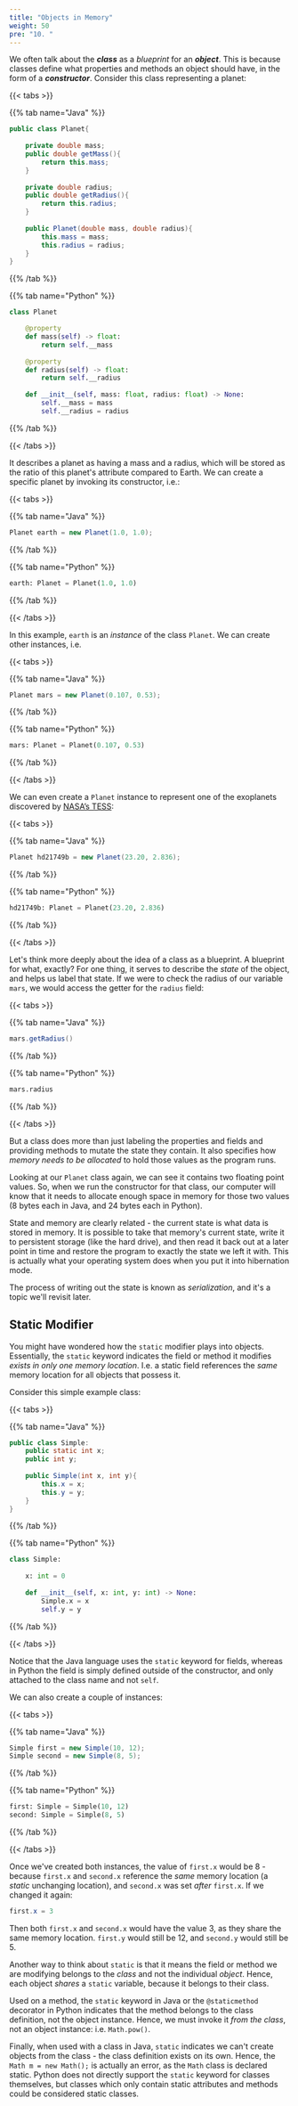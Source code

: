```yaml
---
title: "Objects in Memory"
weight: 50
pre: "10. "
---
```

We often talk about the **_class_** as a *blueprint* for an **_object_**.  This is because classes define what properties and methods an object should have, in the form of a **_constructor_**.  Consider this class representing a planet:

{{< tabs >}}

{{% tab name="Java" %}}
```java
public class Planet{
    
    private double mass;
    public double getMass(){
        return this.mass;
    }
    
    private double radius;
    public double getRadius(){
        return this.radius;
    }
    
    public Planet(double mass, double radius){
        this.mass = mass;
        this.radius = radius;
    }
}
```

{{% /tab %}}

{{% tab name="Python" %}}

```python
class Planet

    @property
    def mass(self) -> float:
        return self.__mass
    
    @property
    def radius(self) -> float:
        return self.__radius
    
    def __init__(self, mass: float, radius: float) -> None:
        self.__mass = mass
        self.__radius = radius
```

{{% /tab %}}

{{< /tabs >}}

It describes a planet as having a mass and a radius, which will be stored as the ratio of this planet's attribute compared to Earth. We can create a specific planet by invoking its constructor, i.e.:

{{< tabs >}}

{{% tab name="Java" %}}

```java
Planet earth = new Planet(1.0, 1.0);
```

{{% /tab %}}

{{% tab name="Python" %}}

```python
earth: Planet = Planet(1.0, 1.0)
```

{{% /tab %}}

{{< /tabs >}}

In this example, `earth` is an *instance* of the class `Planet`.  We can create other instances, i.e.

{{< tabs >}}

{{% tab name="Java" %}}

```java
Planet mars = new Planet(0.107, 0.53);
```

{{% /tab %}}

{{% tab name="Python" %}}

```python
mars: Planet = Planet(0.107, 0.53)
```

{{% /tab %}}

{{< /tabs >}}

We can even create a `Planet` instance to represent one of the exoplanets discovered by [NASA’s TESS](https://www.nasa.gov/tess-transiting-exoplanet-survey-satellite "Transiting Extoplanet Survey Satelite"):

{{< tabs >}}

{{% tab name="Java" %}}

```java
Planet hd21749b = new Planet(23.20, 2.836);
```

{{% /tab %}}

{{% tab name="Python" %}}

```python
hd21749b: Planet = Planet(23.20, 2.836)
```

{{% /tab %}}

{{< /tabs >}}

Let's think more deeply about the idea of a class as a blueprint.  A blueprint for what, exactly?  For one thing, it serves to describe the *state* of the object, and helps us label that state.  If we were to check the radius of our variable `mars`, we would access the getter for the `radius` field:

{{< tabs >}}

{{% tab name="Java" %}}

```java
mars.getRadius()
```

{{% /tab %}}

{{% tab name="Python" %}}
```python
mars.radius
```

{{% /tab %}}

{{< /tabs >}}

But a class does more than just labeling the properties and fields and providing methods to mutate the state they contain.  It also specifies how *memory needs to be allocated* to hold those values as the program runs.

Looking at our `Planet` class again, we can see it contains two floating point values. So, when we run the constructor for that class, our computer will know that it needs to allocate enough space in memory for those two values (8 bytes each in Java, and 24 bytes each in Python).

State and memory are clearly related - the current state is what data is stored in memory.  It is possible to take that memory's current state, write it to persistent storage (like the hard drive), and then read it back out at a later point in time and restore the program to exactly the state we left it with.  This is actually what your operating system does when you put it into hibernation mode.

The process of writing out the state is known as *serialization*, and it's a topic we'll revisit later.

## Static Modifier

You might have wondered how the `static` modifier plays into objects.  Essentially, the `static` keyword indicates the field or method it modifies _exists in only one memory location_.  I.e. a static field references the _same_ memory location for all objects that possess it.  

Consider this simple example class:

{{< tabs >}}

{{% tab name="Java" %}}


```java
public class Simple:
    public static int x;
    public int y;
    
    public Simple(int x, int y){
        this.x = x;
        this.y = y;
    }
}
```

{{% /tab %}}

{{% tab name="Python" %}}

```python
class Simple:
    
    x: int = 0
        
    def __init__(self, x: int, y: int) -> None:
        Simple.x = x
        self.y = y
```

{{% /tab %}}

{{< /tabs >}}

Notice that the Java language uses the `static` keyword for fields, whereas in Python the field is simply defined outside of the constructor, and only attached to the class name and not `self`.

We can also create a couple of instances:

{{< tabs >}}

{{% tab name="Java" %}}
```java
Simple first = new Simple(10, 12);
Simple second = new Simple(8, 5);
```

{{% /tab %}}

{{% tab name="Python" %}}

```python
first: Simple = Simple(10, 12)
second: Simple = Simple(8, 5)
```

{{% /tab %}}

{{< /tabs >}}

Once we've created both instances, the value of `first.x` would be 8 - because `first.x` and `second.x` reference the _same_ memory location (a _static_ unchanging location), and `second.x` was set _after_ `first.x`.  If we changed it again:

```java
first.x = 3
```

Then both `first.x` and `second.x` would have the value 3, as they share the same memory location. `first.y` would still be 12, and `second.y` would still be 5.

Another way to think about `static` is that it means the field or method we are modifying belongs to the _class_ and not the individual _object_.  Hence, each object _shares_ a `static` variable, because it belongs to their class. 

Used on a method, the `static` keyword in Java or the `@staticmethod` decorator in Python indicates that the method belongs to the class definition, not the object instance.  Hence, we must invoke it _from the class_, not an object instance: i.e. `Math.pow()`.  

Finally, when used with a class in Java, `static` indicates we can't create objects from the class - the class definition exists on its own.  Hence, the `Math m = new Math();`  is actually an error, as the `Math` class is declared static. Python does not directly support the `static` keyword for classes themselves, but classes which only contain static attributes and methods could be considered static classes. 
